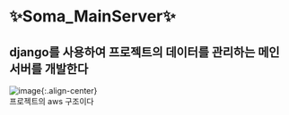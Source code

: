 # ✨Soma_MainServer✨


## django를 사용하여 프로젝트의 데이터를 관리하는 메인 서버를 개발한다

![image](./resource/aws_sturcuture){:.align-center}  <br>
프로젝트의 aws 구조이다